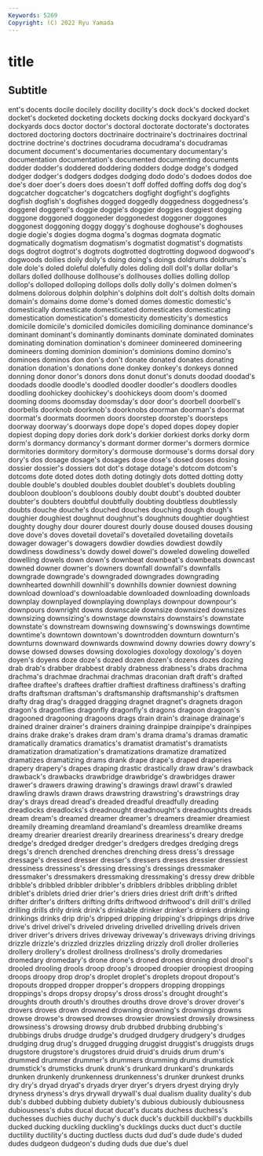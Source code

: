 ```yaml
---
Keywords: 5269
Copyright: (C) 2022 Ryu Yamada
---
```



# title

## Subtitle
ent's
docents docile docilely docility docility's dock dock's docked docket docket's
docketed docketing dockets docking docks dockyard dockyard's dockyards docs doctor
doctor's doctoral doctorate doctorate's doctorates doctored doctoring doctors doctrinaire doctrinaire's
doctrinaires doctrinal doctrine doctrine's doctrines docudrama docudrama's docudramas document document's
documentaries documentary documentary's documentation documentation's documented documenting documents dodder dodder's
doddered doddering dodders dodge dodge's dodged dodger dodger's dodgers dodges
dodging dodo dodo's dodoes dodos doe doe's doer doer's doers
does doesn't doff doffed doffing doffs dog dog's dogcatcher dogcatcher's
dogcatchers dogfight dogfight's dogfights dogfish dogfish's dogfishes dogged doggedly doggedness
doggedness's doggerel doggerel's doggie doggie's doggier doggies doggiest dogging doggone
doggoned doggoneder doggonedest doggoner doggones doggonest doggoning doggy doggy's doghouse
doghouse's doghouses dogie dogie's dogies dogma dogma's dogmas dogmata dogmatic
dogmatically dogmatism dogmatism's dogmatist dogmatist's dogmatists dogs dogtrot dogtrot's dogtrots
dogtrotted dogtrotting dogwood dogwood's dogwoods doilies doily doily's doing doing's
doings doldrums doldrums's dole dole's doled doleful dolefully doles doling
doll doll's dollar dollar's dollars dolled dollhouse dollhouse's dollhouses dollies
dolling dollop dollop's dolloped dolloping dollops dolls dolly dolly's dolmen
dolmen's dolmens dolorous dolphin dolphin's dolphins dolt dolt's doltish dolts
domain domain's domains dome dome's domed domes domestic domestic's domestically
domesticate domesticated domesticates domesticating domestication domestication's domesticity domesticity's domestics domicile
domicile's domiciled domiciles domiciling dominance dominance's dominant dominant's dominantly dominants
dominate dominated dominates dominating domination domination's domineer domineered domineering domineers
doming dominion dominion's dominions domino domino's dominoes dominos don don's
don't donate donated donates donating donation donation's donations done donkey
donkey's donkeys donned donning donor donor's donors dons donut donut's
donuts doodad doodad's doodads doodle doodle's doodled doodler doodler's doodlers
doodles doodling doohickey doohickey's doohickeys doom doom's doomed dooming dooms
doomsday doomsday's door door's doorbell doorbell's doorbells doorknob doorknob's doorknobs
doorman doorman's doormat doormat's doormats doormen doors doorstep doorstep's doorsteps
doorway doorway's doorways dope dope's doped dopes dopey dopier dopiest
doping dopy dories dork dork's dorkier dorkiest dorks dorky dorm
dorm's dormancy dormancy's dormant dormer dormer's dormers dormice dormitories dormitory
dormitory's dormouse dormouse's dorms dorsal dory dory's dos dosage dosage's
dosages dose dose's dosed doses dosing dossier dossier's dossiers dot
dot's dotage dotage's dotcom dotcom's dotcoms dote doted dotes doth
doting dotingly dots dotted dotting dotty double double's doubled doubles
doublet doublet's doublets doubling doubloon doubloon's doubloons doubly doubt doubt's
doubted doubter doubter's doubters doubtful doubtfully doubting doubtless doubtlessly doubts
douche douche's douched douches douching dough dough's doughier doughiest doughnut
doughnut's doughnuts doughtier doughtiest doughty doughy dour dourer dourest dourly
douse doused douses dousing dove dove's doves dovetail dovetail's dovetailed
dovetailing dovetails dowager dowager's dowagers dowdier dowdies dowdiest dowdily dowdiness
dowdiness's dowdy dowel dowel's doweled doweling dowelled dowelling dowels down
down's downbeat downbeat's downbeats downcast downed downer downer's downers downfall
downfall's downfalls downgrade downgrade's downgraded downgrades downgrading downhearted downhill downhill's
downhills downier downiest downing download download's downloadable downloaded downloading downloads
downplay downplayed downplaying downplays downpour downpour's downpours downright downs downscale
downsize downsized downsizes downsizing downsizing's downstage downstairs downstairs's downstate downstate's
downstream downswing downswing's downswings downtime downtime's downtown downtown's downtrodden downturn
downturn's downturns downward downwards downwind downy dowries dowry dowry's dowse
dowsed dowses dowsing doxologies doxology doxology's doyen doyen's doyens doze
doze's dozed dozen dozen's dozens dozes dozing drab drab's drabber
drabbest drably drabness drabness's drabs drachma drachma's drachmae drachmai drachmas
draconian draft draft's drafted draftee draftee's draftees draftier draftiest draftiness
draftiness's drafting drafts draftsman draftsman's draftsmanship draftsmanship's draftsmen drafty drag
drag's dragged dragging dragnet dragnet's dragnets dragon dragon's dragonflies dragonfly
dragonfly's dragons dragoon dragoon's dragooned dragooning dragoons drags drain drain's
drainage drainage's drained drainer drainer's drainers draining drainpipe drainpipe's drainpipes
drains drake drake's drakes dram dram's drama drama's dramas dramatic
dramatically dramatics dramatics's dramatist dramatist's dramatists dramatization dramatization's dramatizations dramatize
dramatized dramatizes dramatizing drams drank drape drape's draped draperies drapery
drapery's drapes draping drastic drastically draw draw's drawback drawback's drawbacks
drawbridge drawbridge's drawbridges drawer drawer's drawers drawing drawing's drawings drawl
drawl's drawled drawling drawls drawn draws drawstring drawstring's drawstrings dray
dray's drays dread dread's dreaded dreadful dreadfully dreading dreadlocks dreadlocks's
dreadnought dreadnought's dreadnoughts dreads dream dream's dreamed dreamer dreamer's dreamers
dreamier dreamiest dreamily dreaming dreamland dreamland's dreamless dreamlike dreams dreamy
drearier dreariest drearily dreariness dreariness's dreary dredge dredge's dredged dredger
dredger's dredgers dredges dredging dregs dregs's drench drenched drenches drenching
dress dress's dressage dressage's dressed dresser dresser's dressers dresses dressier
dressiest dressiness dressiness's dressing dressing's dressings dressmaker dressmaker's dressmakers dressmaking
dressmaking's dressy drew dribble dribble's dribbled dribbler dribbler's dribblers dribbles
dribbling driblet driblet's driblets dried drier drier's driers dries driest
drift drift's drifted drifter drifter's drifters drifting drifts driftwood driftwood's
drill drill's drilled drilling drills drily drink drink's drinkable drinker
drinker's drinkers drinking drinkings drinks drip drip's dripped dripping dripping's
drippings drips drive drive's drivel drivel's driveled driveling drivelled drivelling
drivels driven driver driver's drivers drives driveway driveway's driveways driving
drivings drizzle drizzle's drizzled drizzles drizzling drizzly droll droller drolleries
drollery drollery's drollest drollness drollness's drolly dromedaries dromedary dromedary's drone
drone's droned drones droning drool drool's drooled drooling drools droop
droop's drooped droopier droopiest drooping droops droopy drop drop's droplet
droplet's droplets dropout dropout's dropouts dropped dropper dropper's droppers dropping
droppings droppings's drops dropsy dropsy's dross dross's drought drought's droughts
drouth drouth's drouthes drouths drove drove's drover drover's drovers droves
drown drowned drowning drowning's drownings drowns drowse drowse's drowsed drowses
drowsier drowsiest drowsily drowsiness drowsiness's drowsing drowsy drub drubbed drubbing
drubbing's drubbings drubs drudge drudge's drudged drudgery drudgery's drudges drudging
drug drug's drugged drugging druggist druggist's druggists drugs drugstore drugstore's
drugstores druid druid's druids drum drum's drummed drummer drummer's drummers
drumming drums drumstick drumstick's drumsticks drunk drunk's drunkard drunkard's drunkards
drunken drunkenly drunkenness drunkenness's drunker drunkest drunks dry dry's dryad
dryad's dryads dryer dryer's dryers dryest drying dryly dryness dryness's
drys drywall drywall's dual dualism duality duality's dub dub's dubbed
dubbing dubiety dubiety's dubious dubiously dubiousness dubiousness's dubs ducal ducat
ducat's ducats duchess duchess's duchesses duchies duchy duchy's duck duck's
duckbill duckbill's duckbills ducked ducking duckling duckling's ducklings ducks duct
duct's ductile ductility ductility's ducting ductless ducts dud dud's dude
dude's duded dudes dudgeon dudgeon's duding duds due due's duel
